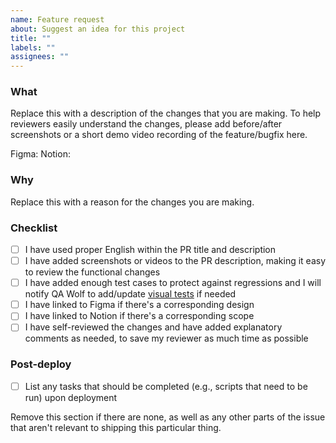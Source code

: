 ```yaml
---
name: Feature request
about: Suggest an idea for this project
title: ""
labels: ""
assignees: ""
---
```


### What

Replace this with a description of the changes that you are making. To help reviewers easily understand the changes, please add before/after screenshots or a short demo video recording of the feature/bugfix here.

Figma: 
Notion: 

### Why

Replace this with a reason for the changes you are making.

### Checklist

- [ ] I have used proper English within the PR title and description
- [ ] I have added screenshots or videos to the PR description, making it easy to review the functional changes
- [ ] I have added enough test cases to protect against regressions and I will notify QA Wolf to add/update [visual tests](https://github.com/gumroad/web/blob/main/docs/testing.md#visual-testing) if needed
- [ ] I have linked to Figma if there's a corresponding design
- [ ] I have linked to Notion if there's a corresponding scope
- [ ] I have self-reviewed the changes and have added explanatory comments as needed, to save my reviewer as much time as possible

### Post-deploy

- [ ] List any tasks that should be completed (e.g., scripts that need to be run) upon deployment

Remove this section if there are none, as well as any other parts of the issue that aren't relevant to shipping this particular thing.
